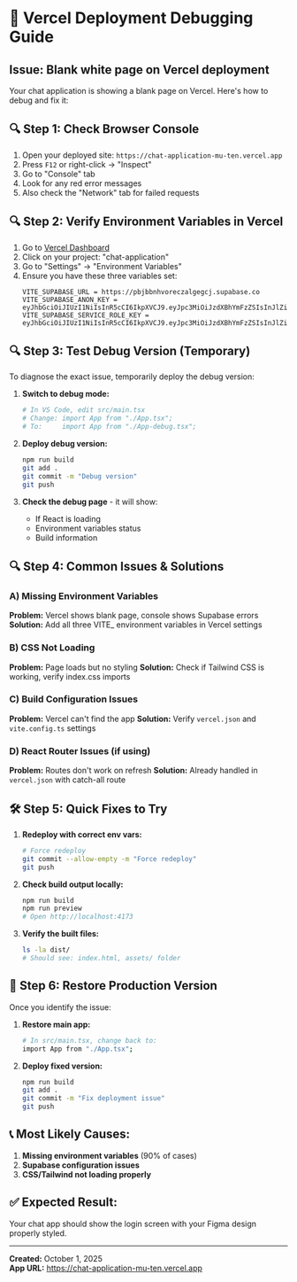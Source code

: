 # 🐛 Vercel Deployment Debugging Guide

## Issue: Blank white page on Vercel deployment

Your chat application is showing a blank page on Vercel. Here's how to debug and fix it:

## 🔍 Step 1: Check Browser Console
1. Open your deployed site: `https://chat-application-mu-ten.vercel.app`
2. Press `F12` or right-click → "Inspect"
3. Go to "Console" tab
4. Look for any red error messages
5. Also check the "Network" tab for failed requests

## 🔍 Step 2: Verify Environment Variables in Vercel
1. Go to [Vercel Dashboard](https://vercel.com/dashboard)
2. Click on your project: "chat-application"
3. Go to "Settings" → "Environment Variables"
4. Ensure you have these three variables set:
   ```
   VITE_SUPABASE_URL = https://pbjbbnhvoreczalgegcj.supabase.co
   VITE_SUPABASE_ANON_KEY = eyJhbGciOiJIUzI1NiIsInR5cCI6IkpXVCJ9.eyJpc3MiOiJzdXBhYmFzZSIsInJlZiI6InBiamJibmh2b3JlY3phbGdlZ2NqIiwicm9sZSI6ImFub24iLCJpYXQiOjE3NTkzMzQ0NTQsImV4cCI6MjA3NDkxMDQ1NH0.hyNxb5Ca8LqjZIi_Wdrxv0yxc9Fp97qXKhFIo8LcD5I
   VITE_SUPABASE_SERVICE_ROLE_KEY = eyJhbGciOiJIUzI1NiIsInR5cCI6IkpXVCJ9.eyJpc3MiOiJzdXBhYmFzZSIsInJlZiI6InBiamJibmh2b3JlY3phbGdlZ2NqIiwicm9sZSI6InNlcnZpY2Vfcm9sZSIsImlhdCI6MTc1OTMzNDQ1NCwiZXhwIjoyMDc0OTEwNDU0fQ.3mtyYFLKKL4fSh3HD2pm1AVbSSgMuQx9kSbYBa6FD5k
   ```

## 🔍 Step 3: Test Debug Version (Temporary)
To diagnose the exact issue, temporarily deploy the debug version:

1. **Switch to debug mode:**
   ```bash
   # In VS Code, edit src/main.tsx
   # Change: import App from "./App.tsx";
   # To:     import App from "./App-debug.tsx";
   ```

2. **Deploy debug version:**
   ```bash
   npm run build
   git add .
   git commit -m "Debug version"
   git push
   ```

3. **Check the debug page** - it will show:
   - If React is loading
   - Environment variables status
   - Build information

## 🔍 Step 4: Common Issues & Solutions

### A) Missing Environment Variables
**Problem:** Vercel shows blank page, console shows Supabase errors
**Solution:** Add all three VITE_ environment variables in Vercel settings

### B) CSS Not Loading
**Problem:** Page loads but no styling
**Solution:** Check if Tailwind CSS is working, verify index.css imports

### C) Build Configuration Issues
**Problem:** Vercel can't find the app
**Solution:** Verify `vercel.json` and `vite.config.ts` settings

### D) React Router Issues (if using)
**Problem:** Routes don't work on refresh
**Solution:** Already handled in `vercel.json` with catch-all route

## 🛠 Step 5: Quick Fixes to Try

1. **Redeploy with correct env vars:**
   ```bash
   # Force redeploy
   git commit --allow-empty -m "Force redeploy"
   git push
   ```

2. **Check build output locally:**
   ```bash
   npm run build
   npm run preview
   # Open http://localhost:4173
   ```

3. **Verify the built files:**
   ```bash
   ls -la dist/
   # Should see: index.html, assets/ folder
   ```

## 🚀 Step 6: Restore Production Version
Once you identify the issue:

1. **Restore main app:**
   ```bash
   # In src/main.tsx, change back to:
   import App from "./App.tsx";
   ```

2. **Deploy fixed version:**
   ```bash
   npm run build
   git add .
   git commit -m "Fix deployment issue"
   git push
   ```

## 📞 Most Likely Causes:
1. **Missing environment variables** (90% of cases)
2. **Supabase configuration issues**
3. **CSS/Tailwind not loading properly**

## ✅ Expected Result:
Your chat app should show the login screen with your Figma design properly styled.

---
**Created:** October 1, 2025  
**App URL:** https://chat-application-mu-ten.vercel.app

